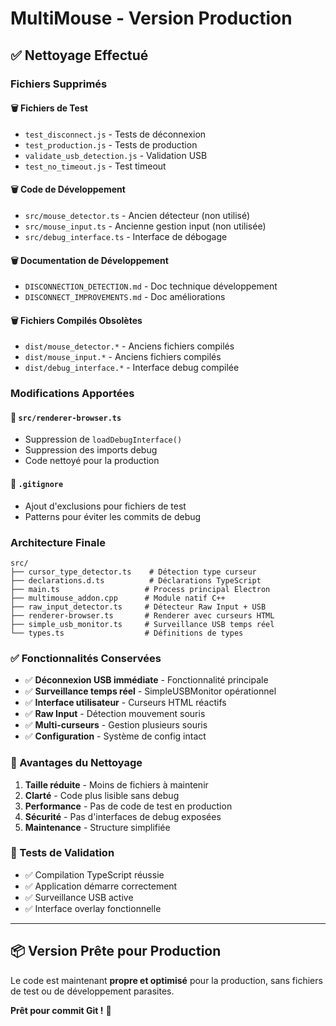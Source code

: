 # MultiMouse - Version Production

## ✅ Nettoyage Effectué

### Fichiers Supprimés

#### 🗑️ Fichiers de Test

- `test_disconnect.js` - Tests de déconnexion
- `test_production.js` - Tests de production
- `validate_usb_detection.js` - Validation USB
- `test_no_timeout.js` - Test timeout

#### 🗑️ Code de Développement

- `src/mouse_detector.ts` - Ancien détecteur (non utilisé)
- `src/mouse_input.ts` - Ancienne gestion input (non utilisée)
- `src/debug_interface.ts` - Interface de débogage

#### 🗑️ Documentation de Développement

- `DISCONNECTION_DETECTION.md` - Doc technique développement
- `DISCONNECT_IMPROVEMENTS.md` - Doc améliorations

#### 🗑️ Fichiers Compilés Obsolètes

- `dist/mouse_detector.*` - Anciens fichiers compilés
- `dist/mouse_input.*` - Anciens fichiers compilés
- `dist/debug_interface.*` - Interface debug compilée

### Modifications Apportées

#### 📝 `src/renderer-browser.ts`

- Suppression de `loadDebugInterface()`
- Suppression des imports debug
- Code nettoyé pour la production

#### 📝 `.gitignore`

- Ajout d'exclusions pour fichiers de test
- Patterns pour éviter les commits de debug

### Architecture Finale

```
src/
├── cursor_type_detector.ts    # Détection type curseur
├── declarations.d.ts          # Déclarations TypeScript
├── main.ts                   # Process principal Electron
├── multimouse_addon.cpp      # Module natif C++
├── raw_input_detector.ts     # Détecteur Raw Input + USB
├── renderer-browser.ts       # Renderer avec curseurs HTML
├── simple_usb_monitor.ts     # Surveillance USB temps réel
└── types.ts                  # Définitions de types
```

### ✅ Fonctionnalités Conservées

- ✅ **Déconnexion USB immédiate** - Fonctionnalité principale
- ✅ **Surveillance temps réel** - SimpleUSBMonitor opérationnel
- ✅ **Interface utilisateur** - Curseurs HTML réactifs
- ✅ **Raw Input** - Détection mouvement souris
- ✅ **Multi-curseurs** - Gestion plusieurs souris
- ✅ **Configuration** - Système de config intact

### 🚀 Avantages du Nettoyage

1. **Taille réduite** - Moins de fichiers à maintenir
2. **Clarté** - Code plus lisible sans debug
3. **Performance** - Pas de code de test en production
4. **Sécurité** - Pas d'interfaces de debug exposées
5. **Maintenance** - Structure simplifiée

### 🧪 Tests de Validation

- ✅ Compilation TypeScript réussie
- ✅ Application démarre correctement
- ✅ Surveillance USB active
- ✅ Interface overlay fonctionnelle

---

## 📦 Version Prête pour Production

Le code est maintenant **propre et optimisé** pour la production, sans fichiers de test ou de développement parasites.

**Prêt pour commit Git !** 🎯
